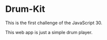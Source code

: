 # Drum-Kit

This is the first challenge of the JavaScript 30. 

This web app is just a simple drum player. 

